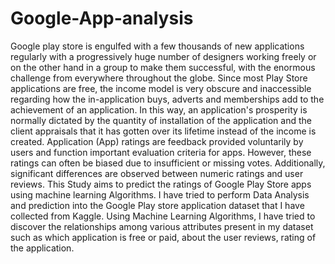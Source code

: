 # Google-App-analysis
Google play store is engulfed with a few thousands of new applications regularly with a progressively huge number of designers working freely or on the other hand in a group to make them successful, with the enormous challenge from everywhere throughout the globe. Since most Play Store applications are free, the income model is very obscure and inaccessible regarding how the in-application buys, adverts and memberships add to the achievement of an application. In this way, an application's prosperity is normally dictated by the quantity of installation of the application and the client appraisals that it has gotten over its lifetime instead of the income is created. Application (App) ratings are feedback provided voluntarily by users and function important evaluation criteria for apps. However, these ratings can often be biased due to insufficient or missing votes. Additionally, significant differences are observed between numeric ratings and user reviews. This Study aims to predict the ratings of Google Play Store apps using machine learning Algorithms. I have tried to perform Data Analysis and prediction into the Google Play store application dataset that I have collected from Kaggle. Using Machine Learning Algorithms, I have tried to discover the relationships among various attributes present in my dataset such as which application is free or paid, about the user reviews, rating of the application.
